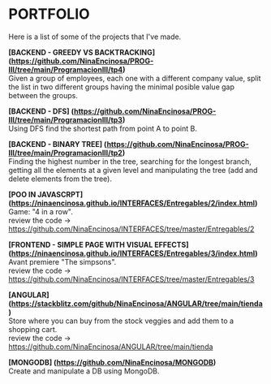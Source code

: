 # PORTFOLIO
Here is a list of some of the projects that I've made.

**[BACKEND - GREEDY VS BACKTRACKING] (https://github.com/NinaEncinosa/PROG-III/tree/main/ProgramacionIII/tp4)** </br>
Given a group of employees, each one with a different company value, split the list in two different groups having the minimal posible value gap between the groups.

**[BACKEND - DFS] (https://github.com/NinaEncinosa/PROG-III/tree/main/ProgramacionIII/tp3)** </br>
Using DFS find the shortest path from point A to point B. 

**[BACKEND - BINARY TREE] (https://github.com/NinaEncinosa/PROG-III/tree/main/ProgramacionIII/tp2)** </br>
Finding the highest number in the tree, searching for the longest branch, getting all the elements at a given level and manipulating the tree (add and delete elements from the tree). 

**[POO IN JAVASCRPT] (https://ninaencinosa.github.io/INTERFACES/Entregables/2/index.html)** </br>
Game: "4 in a row". </br>
review the code -> https://github.com/NinaEncinosa/INTERFACES/tree/master/Entregables/2

**[FRONTEND - SIMPLE PAGE WITH VISUAL EFFECTS] (https://ninaencinosa.github.io/INTERFACES/Entregables/3/index.html)** </br>
Avant premiere "The simpsons". </br>
review the code -> https://github.com/NinaEncinosa/INTERFACES/tree/master/Entregables/3

**[ANGULAR] (https://stackblitz.com/github/NinaEncinosa/ANGULAR/tree/main/tienda)** </br>
Store where you can buy from the stock veggies and add them to a shopping cart. </br>
review the code -> https://github.com/NinaEncinosa/ANGULAR/tree/main/tienda

**[MONGODB] (https://github.com/NinaEncinosa/MONGODB)** </br>
Create and manipulate a DB using MongoDB. </br>






